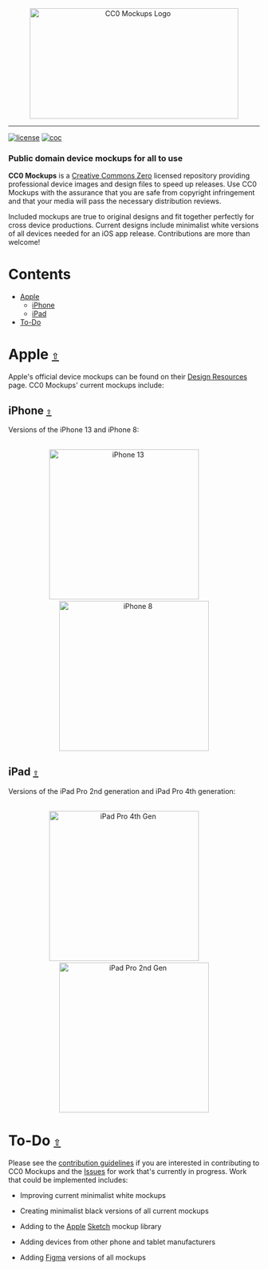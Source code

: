 <div align="center">
  <a href="https://github.com/andrewtavis/CC0-Mockups"><img src="https://raw.githubusercontent.com/andrewtavis/CC0-Mockups/main/Resources/CC0-Mockups_logo_transparent.png" width=418 height=221 alt="CC0 Mockups Logo"></a>
</div>

---

[![license](https://img.shields.io/github/license/andrewtavis/CC0-Mockups.svg)](https://github.com/andrewtavis/CC0-Mockups/blob/main/LICENSE.txt)
[![coc](https://img.shields.io/badge/coc-Contributor%20Covenant-ff69b4.svg)](https://github.com/andrewtavis/CC0-Mockups/blob/main/.github/CODE_OF_CONDUCT.md)

### Public domain device mockups for all to use

**CC0 Mockups** is a [Creative Commons Zero](https://creativecommons.org/share-your-work/public-domain/cc0/) licensed repository providing professional device images and design files to speed up releases. Use CC0 Mockups with the assurance that you are safe from copyright infringement and that your media will pass the necessary distribution reviews.

Included mockups are true to original designs and fit together perfectly for cross device productions. Current designs include minimalist white versions of all devices needed for an iOS app release. Contributions are more than welcome!

# **Contents**<a id="contents"></a>

- [Apple](#apple)
  - [iPhone](#iphone)
  - [iPad](#ipad)
- [To-Do](#to-do)

# Apple [`⇧`](#contents) <a id="apple"></a>

Apple's official device mockups can be found on their [Design Resources](https://developer.apple.com/design/resources/) page. CC0 Mockups' current mockups include:

## iPhone [`⇧`](#contents) <a id="iphone"></a>

Versions of the iPhone 13 and iPhone 8:

<div align="center">
<br>
  <a href="https://github.com/andrewtavis/CC0-Mockups/blob/main/PNG/Apple/iPhone/iPhone13.png"><img height="300" src="https://raw.githubusercontent.com/andrewtavis/CC0-Mockups/main/PNG/Apple/iPhone/iPhone13.png" alt="iPhone 13"></a>
  &nbsp;&nbsp;&nbsp;&nbsp;&nbsp;&nbsp;&nbsp;&nbsp;&nbsp;
  <a href="https://github.com/andrewtavis/CC0-Mockups/blob/main/PNG/Apple/iPhone/iPhone8.png"><img height="300" src="https://raw.githubusercontent.com/andrewtavis/CC0-Mockups/main/PNG/Apple/iPhone/iPhone8.png" alt="iPhone 8"></a>
<br>
</div>

## iPad [`⇧`](#contents) <a id="ipad"></a>

Versions of the iPad Pro 2nd generation and iPad Pro 4th generation:

<div align="center">
<br>
  <a href="https://github.com/andrewtavis/CC0-Mockups/blob/main/PNG/Apple/iPad/iPadPro4thGen.png"><img height="300" src="https://raw.githubusercontent.com/andrewtavis/CC0-Mockups/main/PNG/Apple/iPad/iPadPro4thGen.png" alt="iPad Pro 4th Gen"></a>
  &nbsp;&nbsp;&nbsp;&nbsp;&nbsp;&nbsp;&nbsp;&nbsp;&nbsp;
  <a href="https://github.com/andrewtavis/CC0-Mockups/blob/main/PNG/Apple/iPad/iPadPro2ndGen.png"><img height="300" src="https://raw.githubusercontent.com/andrewtavis/CC0-Mockups/main/PNG/Apple/iPad/iPadPro2ndGen.png" alt="iPad Pro 2nd Gen"></a>
<br>
</div>

# To-Do [`⇧`](#contents) <a id="to-do"></a>

Please see the [contribution guidelines](https://github.com/andrewtavis/CC0-Mockups/blob/main/CONTRIBUTING.md) if you are interested in contributing to CC0 Mockups and the [Issues](https://github.com/andrewtavis/CC0-Mockups/issues) for work that's currently in progress. Work that could be implemented includes:

- Improving current minimalist white mockups

- Creating minimalist black versions of all current mockups

- Adding to the [Apple](https://github.com/andrewtavis/CC0-Mockups/blob/main/Sketch/Apple) [Sketch](https://www.sketch.com/) mockup library

- Adding devices from other phone and tablet manufacturers

- Adding [Figma](https://www.figma.com/) versions of all mockups
